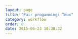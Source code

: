 ```yaml
---
layout: page
title: "Pair progamming: Tmux"
category: workflow
order: 8
date: 2015-06-23 10:38:32
---
```



